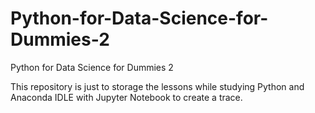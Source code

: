 # Python-for-Data-Science-for-Dummies-2
Python for Data Science for Dummies 2

This repository is just to storage the lessons while studying Python and Anaconda IDLE with Jupyter Notebook to create a trace.
